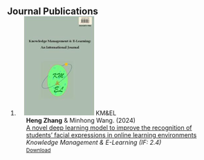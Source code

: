 <h2 id="publications" style="margin: 2px 0px -15px;">Journal Publications</h2>

<div class="publications">
<ol class="bibliography">

  

<li>
<div class="pub-row">

  <div class="col-sm-3 abbr" style="position: relative;padding-right: 15px;padding-left: 15px;">
    <img src="assets/img/kmel2403.png" class="teaser img-fluid z-depth-1">
    <abbr class="badge">KM&EL</abbr>
  </div>

  <div class="col-sm-9" style="position: relative;padding-right: 15px;padding-left: 20px;">
    <div class="author"><strong>Heng Zhang</strong> & Minhong Wang. (2024)</div>
    <div class="title"><a href="https://americanhealth" target="_blank">A novel deep learning model to improve the recognition of students’ facial expressions in online learning environments</a></div>
    <div class="periodical"><em>Knowledge Management & E-Learning (IF: 2.4)</em></div>
    <div class="links">
      <a href="https://www." class="btn btn-sm z-depth-0" role="button" target="_blank" style="font-size:12px;">Download</a>
    </div>
  </div>
</div>
</li>
  
<br>

</ol>
</div>
